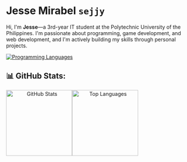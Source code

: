 # Jesse Mirabel `sejjy`

Hi, I'm **Jesse**—a 3rd-year IT student at the Polytechnic University of the Philippines. I'm passionate about programming, game development, and web development, and I'm actively building my skills through personal projects.

<div align="center" style="display: flex; flex-wrap: wrap;">
  <a href="https://github.com/sejjy">
    <img src="https://skillicons.dev/icons?i=cpp,css,html,java,py,arch,bash,git,vscode&theme=dark&perline=9" alt="Programming Languages" /></a>
</div>

## 📊 GitHub Stats:
<div align="center" style="display: flex; flex-wrap: wrap;">
  <a href="https://github.com/sejjy">
    <img height="180em" src="https://github-readme-stats.vercel.app/api?username=sejjy&hide_title=true&show_icons=true&theme=dark&bg_color=00000000&ring_color=6FE78B&border_radius=15&card_width=200px&include_all_commits=true" alt="GitHub Stats" /></a>
  <a href="https://github.com/sejjy">
    <img height="180em" src="https://github-readme-stats.vercel.app/api/top-langs/?username=sejjy&custom_title=Top%20Languages&layout=compact&langs_count=8&theme=dark&bg_color=00000000&border_radius=15&size_weight=0.5&count_weight=0.5" alt="Top Languages" /></a>
</div>

<!--
## Top Repositories
[![Readme Card](https://github-readme-stats.vercel.app/api/pin/?username=sejjy&repo=mechabar&theme=dark&bg_color=00000000&border_radius=15)](https://github.com/sejjy/mechabar)
-->
